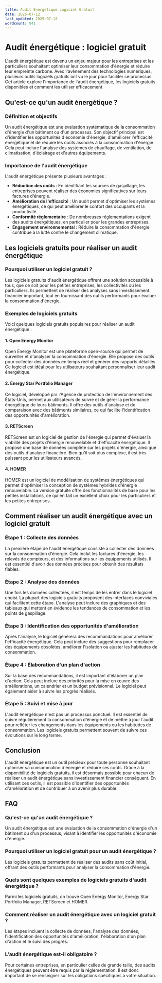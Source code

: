 ```yaml
---
title: Audit Energetique Logiciel Gratuit
date: 2025-07-12
last_updated: 2025-07-12
wordcount: 941
---
```


# Audit énergétique : logiciel gratuit

L'audit énergétique est devenu un enjeu majeur pour les entreprises et les particuliers souhaitant optimiser leur consommation d'énergie et réduire leur empreinte carbone. Avec l'avènement des technologies numériques, plusieurs outils logiciels gratuits ont vu le jour pour faciliter ce processus. Cet article explore l'importance de l'audit énergétique, les logiciels gratuits disponibles et comment les utiliser efficacement.

## Qu'est-ce qu'un audit énergétique ?

### Définition et objectifs

Un audit énergétique est une évaluation systématique de la consommation d'énergie d'un bâtiment ou d'un processus. Son objectif principal est d'identifier les opportunités d'économie d'énergie, d'améliorer l'efficacité énergétique et de réduire les coûts associés à la consommation d'énergie. Cela peut inclure l'analyse des systèmes de chauffage, de ventilation, de climatisation, d'éclairage et d'autres équipements.

### Importance de l'audit énergétique

L'audit énergétique présente plusieurs avantages :

- **Réduction des coûts** : En identifiant les sources de gaspillage, les entreprises peuvent réaliser des économies significatives sur leurs factures d'énergie.
- **Amélioration de l'efficacité** : Un audit permet d'optimiser les systèmes énergétiques, ce qui peut améliorer le confort des occupants et la productivité.
- **Conformité réglementaire** : De nombreuses réglementations exigent des audits énergétiques, en particulier pour les grandes entreprises.
- **Engagement environnemental** : Réduire la consommation d'énergie contribue à la lutte contre le changement climatique.

## Les logiciels gratuits pour réaliser un audit énergétique

### Pourquoi utiliser un logiciel gratuit ?

Les logiciels gratuits d'audit énergétique offrent une solution accessible à tous, que ce soit pour les petites entreprises, les collectivités ou les particuliers. Ils permettent de réaliser des analyses sans investissement financier important, tout en fournissant des outils performants pour évaluer la consommation d'énergie.

### Exemples de logiciels gratuits

Voici quelques logiciels gratuits populaires pour réaliser un audit énergétique :

#### 1. **Open Energy Monitor**

Open Energy Monitor est une plateforme open-source qui permet de surveiller et d'analyser la consommation d'énergie. Elle propose des outils pour collecter des données en temps réel et générer des rapports détaillés. Ce logiciel est idéal pour les utilisateurs souhaitant personnaliser leur audit énergétique.

#### 2. **Energy Star Portfolio Manager**

Ce logiciel, développé par l'Agence de protection de l'environnement des États-Unis, permet aux utilisateurs de suivre et de gérer la performance énergétique de leurs bâtiments. Il offre des outils d'analyse et de comparaison avec des bâtiments similaires, ce qui facilite l'identification des opportunités d'amélioration.

#### 3. **RETScreen**

RETScreen est un logiciel de gestion de l'énergie qui permet d'évaluer la viabilité des projets d'énergie renouvelable et d'efficacité énergétique. Il propose une base de données complète sur les projets d'énergie, ainsi que des outils d'analyse financière. Bien qu'il soit plus complexe, il est très puissant pour les utilisateurs avancés.

#### 4. **HOMER**

HOMER est un logiciel de modélisation de systèmes énergétiques qui permet d'optimiser la conception de systèmes hybrides d'énergie renouvelable. La version gratuite offre des fonctionnalités de base pour les petites installations, ce qui en fait un excellent choix pour les particuliers et les petites entreprises.

## Comment réaliser un audit énergétique avec un logiciel gratuit

### Étape 1 : Collecte des données

La première étape de l'audit énergétique consiste à collecter des données sur la consommation d'énergie. Cela inclut les factures d'énergie, les relevés de compteurs, et des informations sur les équipements utilisés. Il est essentiel d'avoir des données précises pour obtenir des résultats fiables.

### Étape 2 : Analyse des données

Une fois les données collectées, il est temps de les entrer dans le logiciel choisi. La plupart des logiciels gratuits proposent des interfaces conviviales qui facilitent cette étape. L'analyse peut inclure des graphiques et des tableaux qui mettent en évidence les tendances de consommation et les points de gaspillage.

### Étape 3 : Identification des opportunités d'amélioration

Après l'analyse, le logiciel générera des recommandations pour améliorer l'efficacité énergétique. Cela peut inclure des suggestions pour remplacer des équipements obsolètes, améliorer l'isolation ou ajuster les habitudes de consommation.

### Étape 4 : Élaboration d'un plan d'action

Sur la base des recommandations, il est important d'élaborer un plan d'action. Cela peut inclure des priorités pour la mise en œuvre des améliorations, un calendrier et un budget prévisionnel. Le logiciel peut également aider à suivre les progrès réalisés.

### Étape 5 : Suivi et mise à jour

L'audit énergétique n'est pas un processus ponctuel. Il est essentiel de suivre régulièrement la consommation d'énergie et de mettre à jour l'audit pour refléter les changements dans les équipements ou les habitudes de consommation. Les logiciels gratuits permettent souvent de suivre ces évolutions sur le long terme.

## Conclusion

L'audit énergétique est un outil précieux pour toute personne souhaitant optimiser sa consommation d'énergie et réduire ses coûts. Grâce à la disponibilité de logiciels gratuits, il est désormais possible pour chacun de réaliser un audit énergétique sans investissement financier conséquent. En utilisant ces outils, il est possible d'identifier des opportunités d'amélioration et de contribuer à un avenir plus durable.

## FAQ

### Qu'est-ce qu'un audit énergétique ?

Un audit énergétique est une évaluation de la consommation d'énergie d'un bâtiment ou d'un processus, visant à identifier les opportunités d'économie d'énergie.

### Pourquoi utiliser un logiciel gratuit pour un audit énergétique ?

Les logiciels gratuits permettent de réaliser des audits sans coût initial, offrant des outils performants pour analyser la consommation d'énergie.

### Quels sont quelques exemples de logiciels gratuits d'audit énergétique ?

Parmi les logiciels gratuits, on trouve Open Energy Monitor, Energy Star Portfolio Manager, RETScreen et HOMER.

### Comment réaliser un audit énergétique avec un logiciel gratuit ?

Les étapes incluent la collecte de données, l'analyse des données, l'identification des opportunités d'amélioration, l'élaboration d'un plan d'action et le suivi des progrès.

### L'audit énergétique est-il obligatoire ?

Pour certaines entreprises, en particulier celles de grande taille, des audits énergétiques peuvent être requis par la réglementation. Il est donc important de se renseigner sur les obligations spécifiques à votre situation.